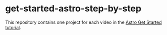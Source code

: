 # get-started-astro-step-by-step
This repository contains one project for each video in the [Astro Get Started tutorial](https://docs.contentisland.net/get-started/astro).

